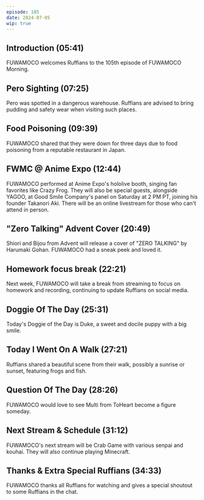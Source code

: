 ```yaml
---
episode: 105
date: 2024-07-05
wip: true
---
```


## Introduction (05:41)

FUWAMOCO welcomes Ruffians to the 105th episode of FUWAMOCO Morning.

## Pero Sighting (07:25)

Pero was spotted in a dangerous warehouse. Ruffians are advised to bring pudding and safety wear when visiting such places.

## Food Poisoning (09:39)

FUWAMOCO shared that they were down for three days due to food poisoning from a reputable restaurant in Japan.

## FWMC @ Anime Expo (12:44)

FUWAMOCO performed at Anime Expo's hololive booth, singing fan favorites like Crazy Frog. They will also be special guests, alongside YAGOO, at Good Smile Company's panel on Saturday at 2 PM PT, joining his founder Takanori Aki. There will be an online livestream for those who can't attend in person.

## "Zero Talking" Advent Cover (20:49)

Shiori and Bijou from Advent will release a cover of "ZERO TALKING" by Harumaki Gohan. FUWAMOCO had a sneak peek and loved it.

## Homework focus break (22:21)

Next week, FUWAMOCO will take a break from streaming to focus on homework and recording, continuing to update Ruffians on social media.

## Doggie Of The Day (25:31)

Today's Doggie of the Day is Duke, a sweet and docile puppy with a big smile.

## Today I Went On A Walk (27:21)

Ruffians shared a beautiful scene from their walk, possibly a sunrise or sunset, featuring frogs and fish.

## Question Of The Day (28:26)

FUWAMOCO would love to see Multi from ToHeart become a figure someday.

## Next Stream & Schedule (31:12)

FUWAMOCO's next stream will be Crab Game with various senpai and kouhai. They will also continue playing Minecraft.

## Thanks & Extra Special Ruffians (34:33)

FUWAMOCO thanks all Ruffians for watching and gives a special shoutout to some Ruffians in the chat.
